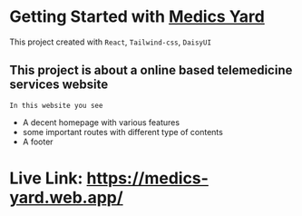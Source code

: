# Getting Started with [Medics Yard](https://medics-yard.web.app/)

This project created with `React`,  `Tailwind-css`, `DaisyUI`

## This project is about a online based telemedicine services website
`In this website you see`
- A decent homepage with various features
- some important routes with different type of contents
- A footer

# Live Link: https://medics-yard.web.app/
<!-- ## Available features -->

